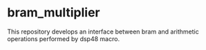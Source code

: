 # bram_multiplier

This repository develops an interface between bram and arithmetic operations performed by dsp48 macro.
